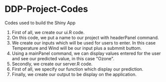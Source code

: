 DDP-Project-Codes
=================

Codes used to build the Shiny App

1. First of all, we create our ui.R code.
2. On this code, we put a name to our project with headerPanel command.
3. We create our inputs which will be used for users to enter. In this case Temperature and Wind will be our input plus a submmit buttom.
4. Using a mainPanel command, we can display values entered for the user and see our predicted value, in this case "Ozone".
5. Secondly, we create our server.R code.
6. First of all, we specify our function which display our prediction.
7. Finally, we create our output to be display on the application.
